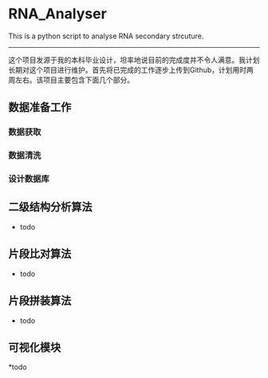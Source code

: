 # RNA_Analyser
This is a python script to analyse RNA secondary strcuture.
***
这个项目发源于我的本科毕业设计，坦率地说目前的完成度并不令人满意。我计划长期对这个项目进行维护。首先将已完成的工作逐步上传到Github，计划用时两周左右。该项目主要包含下面几个部分。

## 数据准备工作
### 数据获取
### 数据清洗
### 设计数据库
## 二级结构分析算法
* todo
## 片段比对算法
* todo
## 片段拼装算法
* todo
## 可视化模块
*todo
